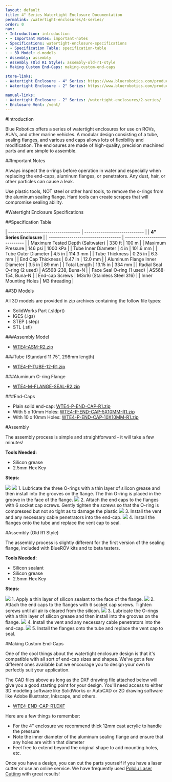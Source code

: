 ```yaml
---
layout: default
title: 4" Series Watertight Enclosure Documentation
permalink: /watertight-enclosures/4-series/
order: 0
nav:
- Introduction: introduction
- - Important Notes: important-notes
- Specifications: watertight-enclosure-specifications
- - Specification Table: specification-table
- - 3D Model: d-models
- Assembly: assembly
- Assembly (Old R1 Style): assembly-old-r1-style
- Making Custom End-Caps: making-custom-end-caps

store-links:
- Watertight Enclosure - 4" Series: https://www.bluerobotics.com/product-category/4-series/
- Watertight Enclosure - 2" Series: https://www.bluerobotics.com/product-category/2-series/

manual-links:
- Watertight Enclosure - 2" Series: /watertight-enclosures/2-series/
- Enclosure Vent: /vent/
---
```


#Introduction

Blue Robotics offers a series of watertight enclosures for use on ROVs, AUVs, and other marine vehicles. A modular design consisting of a tube, sealing flanges, and various end caps allows lots of flexibility and modification. The enclosures are made of high-quality, precision machined parts and are simple to assemble.

##Important Notes

<i class="fa fa-exclamation-triangle fa-fw fa-2x text-warning"></i>
Always inspect the o-rings before operation in water and especially when replacing the end-caps, aluminum flanges, or penetrators. Any dust, hair, or other particles can cause a leak.

<i class="fa fa-exclamation-triangle fa-fw fa-2x text-warning"></i>
Use plastic tools, NOT steel or other hard tools, to remove the o-rings from the aluminum sealing flange. Hard tools can create scrapes that will compromise sealing ability.

<!--<i class="fa fa-lightbulb-o fa-fw fa-2x blue"></i>
A slight clicking noise is normal, especially when operated dry. It is caused by slight movement of the shaft in the plastic bearings.-->

#Watertight Enclosure Specifications

##Specification Table

| ----------------------------------- | ----------------------------- |
|                          **4" Series Enclosure**                    |
| ----------------------------------- | ----------------------------- |
| Maximum Tested Depth (Saltwater)    | 330 ft        | 100 m         |
| Maximum Pressure                    | 146 psi       | 1000 kPa      |
| Tube Inner Diameter                 | 4 in          | 101.6 mm      |
| Tube Outer Diameter                 | 4.5 in        | 114.3 mm      |
| Tube Thickness                      | 0.25 in       | 6.3 mm        |
| End Cap Thickness                   | 0.47 in       | 12.0 mm       |
| Aluminum Flange Inner Diameter      | 3.5 in        | 89 mm         |
| Total Length                        | 13.15 in      | 334 mm        |
| Radial Seal O-ring (2 used)         | AS568-238, Buna-N             |
| Face Seal O-ring (1 used)           | AS568-154, Buna-N             |
| End-cap Screws                      | M3x16 (Stainless Steel 316)   |
| Inner Mounting Holes                | M3 threading                  |

##3D Models

All 3D models are provided in zip archives containing the follow file types:

- SolidWorks Part (.sldprt)
- IGES (.igs) 
- STEP (.step)
- STL (.stl)

###Assembly Model

- [WTE4-ASM-R2.zip](http://www.bluerobotics.com/models/WTE4-ASM-R2.zip)

###Tube (Standard 11.75", 298mm length)

- [WTE4-P-TUBE-12-R1.zip](http://www.bluerobotics.com/models/WTE4-P-TUBE-12-R1.zip)

###Aluminum O-ring Flange

- [WTE4-M-FLANGE-SEAL-R2.zip](http://www.bluerobotics.com/models/WTE4-M-FLANGE-SEAL-R2.zip)

###End-Caps

- Plain solid end-cap: [WTE4-P-END-CAP-R1.zip](http://www.bluerobotics.com/models/WTE4-P-END-CAP-R1.zip)
- With 5 x 10mm Holes: [WTE4-P-END-CAP-5X10MM-R1.zip](http://www.bluerobotics.com/models/WTE4-P-END-CAP-5X10MM-R1.zip)
- With 10 x 10mm Holes: [WTE4-P-END-CAP-10X10MM-R1.zip](http://www.bluerobotics.com/models/WTE4-P-END-CAP-10X10MM-R1.zip)

#Assembly

The assembly process is simple and straightforward - it will take a few minutes!

**Tools Needed:**

* Silicon grease
* 2.5mm Hex Key

**Steps:**


<img src="/assets/images/tutorials/WTE/4-step-2.png" class="img-responsive" style="max-width:600px" />
<img src="/assets/images/tutorials/WTE/4-step-1.png" class="img-responsive" style="max-width:600px" />
1. Lubricate the three O-rings with a thin layer of silicon grease and then install into the grooves on the flange. The thin O-ring is placed in the groove in the face of the flange.

<img src="/assets/images/tutorials/WTE/4-step-3.png" class="img-responsive" style="max-width:600px" />
2. Attach the end caps to the flanges with 6 socket cap screws. Gently tighten the screws so that the O-ring is compressed but not so tight as to damage the plastic

<img src="/assets/images/tutorials/WTE/step-4.png" class="img-responsive" style="max-width:600px" />
3. Install the vent and any necessary cable penetrators into the end-cap.  
<img src="/assets/images/tutorials/WTE/step-5.png" class="img-responsive" style="max-width:600px" />
4. Install the flanges onto the tube and replace the vent cap to seal.

#Assembly (Old R1 Style)

The assembly process is slightly different for the first version of the sealing flange, included with BlueROV kits and to beta testers.

**Tools Needed:**

* Silicon sealant
* Silicon grease
* 2.5mm Hex Key

**Steps:**

<img src="/assets/images/tutorials/wtc-assembly/step-1.jpg" class="img-responsive" style="max-width:600px" />
1. Apply a thin layer of silicon sealant to the face of the flange.

<img src="/assets/images/tutorials/wtc-assembly/step-2.jpg" class="img-responsive" style="max-width:600px" />
2. Attach the end caps to the flanges with 6 socket cap screws. Tighten screws until all air is cleared from the silicon.

<img src="/assets/images/tutorials/wtc-assembly/step-3.jpg" class="img-responsive" style="max-width:600px" />
3. Lubricate the O-rings with a thin layer of silicon grease and then install into the grooves on the flange.

<img src="/assets/images/tutorials/WTE/step-4.png" class="img-responsive" style="max-width:600px" />
4. Install the vent and any necessary cable penetrators into the end-cap.  
<img src="/assets/images/tutorials/WTE/step-5.png" class="img-responsive" style="max-width:600px" />
5. Install the flanges onto the tube and replace the vent cap to seal.

#Making Custom End-Caps

One of the cool things about the watertight enclosure design is that it's compatible with all sort of end-cap sizes and shapes. We've got a few different ones available but we encourage you to design your own to perfectly suit your application.

The CAD files above as long as the DXF drawing file attached below will give you a good starting point for your design. You'll need access to either 3D modeling software like SolidWorks or AutoCAD or 2D drawing software like Adobe Illustrator, Inkscape, and others.

- [WTE4-END-CAP-R1.DXF](/wte/dxf/WTE4-END-CAP-R1.DXF)

Here are a few things to remember:

- For the 4" enclosure we recommend thick 12mm cast acrylic to handle the pressure
- Note the inner diameter of the aluminum sealing flange and ensure that any holes are within that diameter
- Feel free to extend beyond the original shape to add mounting holes, etc.

Once you have a design, you can cut the parts yourself if you have a laser cutter or use an online service. We have frequently used [Pololu Laser Cutting](https://www.pololu.com/product/749) with great results!